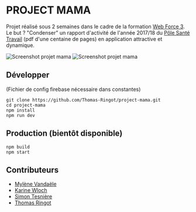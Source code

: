 # PROJECT MAMA

Projet réalisé sous 2 semaines dans le cadre de la formation [Web Force 3](http://www.wf3.fr/).
Le but ? "Condenser" un rapport d'activité de l'année 2017/18 du [Pôle Santé Travail](https://www.polesantetravail.fr/) (pdf d'une centaine de pages) en application attractive et dynamique. 

![Screenshot projet mama](https://i.imgur.com/oaBgGp4.png)
![Screenshot projet mama](https://i.imgur.com/j1BEJvl.png)


## Développer

(Fichier de config firebase nécessaire dans constantes)

```
git clone https://github.com/Thomas-Ringot/project-mama.git
cd project-mama
npm install
npm run dev
```

## Production (bientôt disponible)

```
npm build
npm start
```

## Contributeurs

- [Mylène Vandaële](https://github.com/Gutsover/)
- [Karine Wloch](https://github.com/WKarine)
- [Simon Tesnière](https://github.com/HuraigneSinne)
- [Thomas Ringot](https://github.com/Thomas-Ringot/)
